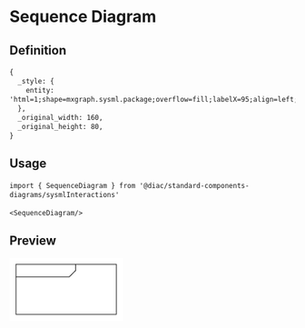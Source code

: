 # Sequence Diagram

## Definition

```
{
  _style: { 
    entity: 'html=1;shape=mxgraph.sysml.package;overflow=fill;labelX=95;align=left;spacingLeft=5;verticalAlign=top;spacingTop=-3;',
  },
  _original_width: 160,
  _original_height: 80,
}
```

## Usage

```
import { SequenceDiagram } from '@diac/standard-components-diagrams/sysmlInteractions'

<SequenceDiagram/>
```

## Preview

<img src="./sequence-diagram.png" width="200"/>
